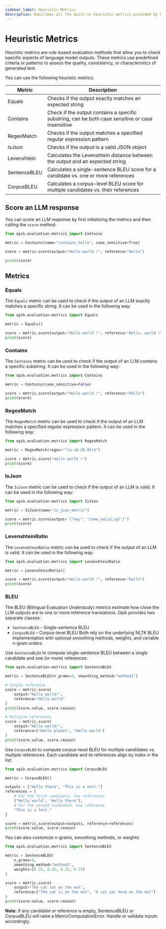 ```yaml
---
sidebar_label: Heuristic Metrics
description: Describes all the built-in heuristic metrics provided by Opik
---
```


# Heuristic Metrics

Heuristic metrics are rule-based evaluation methods that allow you to check specific aspects of language model outputs. These metrics use predefined criteria or patterns to assess the quality, consistency, or characteristics of generated text.

You can use the following heuristic metrics:

| Metric       | Description                                                                                       |
|--------------|---------------------------------------------------------------------------------------------------|
| Equals       | Checks if the output exactly matches an expected string                                           |
| Contains     | Check if the output contains a specific substring, can be both case sensitive or case insensitive |
| RegexMatch   | Checks if the output matches a specified regular expression pattern                               |
| IsJson       | Checks if the output is a valid JSON object                                                       |
| Levenshtein  | Calculates the Levenshtein distance between the output and an expected string                     |
| SentenceBLEU | Calculates a single-sentence BLEU score for a candidate vs. one or more references                |
| CorpusBLEU   | Calculates a corpus-level BLEU score for multiple candidates vs. their references                 |
## Score an LLM response

You can score an LLM response by first initializing the metrics and then calling the `score` method:

```python
from opik.evaluation.metrics import Contains

metric = Contains(name="contains_hello", case_sensitive=True)

score = metric.score(output="Hello world !", reference="Hello")

print(score)
```

## Metrics

### Equals

The `Equals` metric can be used to check if the output of an LLM exactly matches a specific string. It can be used in the following way:

```python
from opik.evaluation.metrics import Equals

metric = Equals()

score = metric.score(output="Hello world !", reference="Hello, world !")
print(score)
```

### Contains

The `Contains` metric can be used to check if the output of an LLM contains a specific substring. It can be used in the following way:

```python
from opik.evaluation.metrics import Contains

metric = Contains(case_sensitive=False)

score = metric.score(output="Hello world !", reference="Hello")
print(score)
```

### RegexMatch

The `RegexMatch` metric can be used to check if the output of an LLM matches a specified regular expression pattern. It can be used in the following way:

```python
from opik.evaluation.metrics import RegexMatch

metric = RegexMatch(regex="^[a-zA-Z0-9]+$")

score = metric.score("Hello world !")
print(score)
```

### IsJson

The `IsJson` metric can be used to check if the output of an LLM is valid. It can be used in the following way:

```python
from opik.evaluation.metrics import IsJson

metric = IsJson(name="is_json_metric")

score = metric.score(output='{"key": "some_valid_sql"}')
print(score)
```

### LevenshteinRatio

The `LevenshteinRatio` metric can be used to check if the output of an LLM is valid. It can be used in the following way:

```python
from opik.evaluation.metrics import LevenshteinRatio

metric = LevenshteinRatio()

score = metric.score(output="Hello world !", reference="hello")
print(score)
```

### BLEU

The BLEU (Bilingual Evaluation Understudy) metrics estimate how close the LLM outputs are to one or more reference translations. Opik provides two separate classes:
- `SentenceBLEU` – Single-sentence BLEU
- `CorpusBLEU` – Corpus-level BLEU
Both rely on the underlying NLTK BLEU implementation with optional smoothing methods, weights, and variable n-gram orders.

Use `SentenceBLEU` to compute single-sentence BLEU between a single candidate and one (or more) references:

```python
from opik.evaluation.metrics import SentenceBLEU

metric = SentenceBLEU(n_grams=4, smoothing_method="method1")

# Single reference
score = metric.score(
    output="Hello world!",
    reference="Hello world"
)
print(score.value, score.reason)

# Multiple references
score = metric.score(
    output="Hello world!",
    reference=["Hello planet", "Hello world"]
)
print(score.value, score.reason)

```

Use `CorpusBLEU` to compute corpus-level BLEU for multiple candidates vs. multiple references. Each candidate and its references align by index in the list:

```python
from opik.evaluation.metrics import CorpusBLEU

metric = CorpusBLEU()

outputs = ["Hello there", "This is a test."]
references = [
    # For the first candidate, two references
    ["Hello world", "Hello there"],
    # For the second candidate, one reference
    "This is a test."
]

score = metric.score(output=outputs, reference=references)
print(score.value, score.reason)
```

You can also customize n-grams, smoothing methods, or weights:

```python
from opik.evaluation.metrics import SentenceBLEU

metric = SentenceBLEU(
    n_grams=4,
    smoothing_method="method2",
    weights=[0.25, 0.25, 0.25, 0.25]
)

score = metric.score(
    output="The cat sat on the mat",
    reference=["The cat is on the mat", "A cat sat here on the mat"]
)
print(score.value, score.reason)
```
**Note:** If any candidate or reference is empty, SentenceBLEU or CorpusBLEU will raise a MetricComputationError. Handle or validate inputs accordingly.
